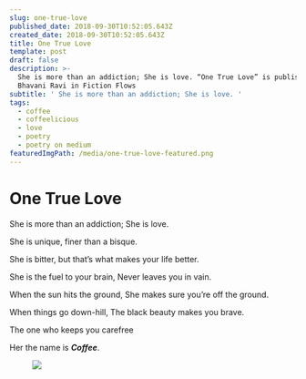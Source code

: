 ```yaml
---
slug: one-true-love
published_date: 2018-09-30T10:52:05.643Z
created_date: 2018-09-30T10:52:05.643Z
title: One True Love
template: post
draft: false
description: >-
  She is more than an addiction; She is love. “One True Love” is published by
  Bhavani Ravi in Fiction Flows
subtitle: ' She is more than an addiction; She is love. '
tags:
  - coffee
  - coffeelicious
  - love
  - poetry
  - poetry on medium
featuredImgPath: /media/one-true-love-featured.png
---
```

# One True Love

She is more than an addiction; She is love.

She is unique, finer than a bisque.

She is bitter, but that’s what makes your life better.

She is the fuel to your brain, Never leaves you in vain.

When the sun hits the ground, She makes sure you’re off the ground.

When things go down-hill, The black beauty makes you brave.

The one who keeps you carefree

Her the name is **_Coffee_**.

<figure>

![](/media/one-true-love-featured.png)

</figure>



